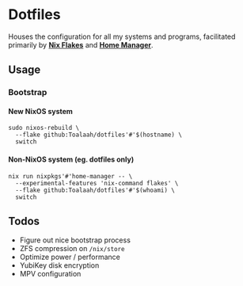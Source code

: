 # Dotfiles

Houses the configuration for all my systems and programs, facilitated primarily
by [**Nix Flakes**](https://nixos.wiki/wiki/Flakes) and [**Home
Manager**](https://github.com/nix-community/home-manager).

## Usage

### Bootstrap

#### New NixOS system

```shell
sudo nixos-rebuild \
  --flake github:Toalaah/dotfiles'#'$(hostname) \
  switch
```
#### Non-NixOS system (eg. dotfiles only)

```shell
nix run nixpkgs'#'home-manager -- \
  --experimental-features 'nix-command flakes' \
  --flake github:Toalaah/dotfiles'#'$(whoami) \
  switch
```

## Todos

- Figure out nice bootstrap process
- ZFS compression on `/nix/store`
- Optimize power / performance
- YubiKey disk encryption
- MPV configuration
